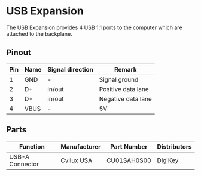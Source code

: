 # USB Expansion

The USB Expansion provides 4 USB 1.1 ports to the computer which are attached to the backplane.

## Pinout

| Pin | Name | Signal direction | Remark             |
|-----|------|------------------|--------------------|
| 1   | GND  | -                | Signal ground      |
| 2   | D+   | in/out           | Positive data lane |
| 3   | D-   | in/out           | Negative data lane |
| 4   | VBUS | -                | 5V                 |

## Parts

| Function        | Manufacturer | Part Number | Distributors                                                                         |
|-----------------|--------------|-------------|--------------------------------------------------------------------------------------|
| USB-A Connector | Cvilux USA   | CU01SAH0S00 | [DigiKey](https://www.digikey.de/de/products/detail/cvilux-usa/CU01SAH0S00/13177442) |

